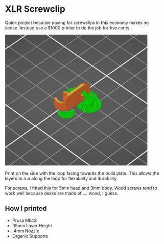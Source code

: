 # XLR Screwclip
Quick project because paying for screwclips in this economy makes no sense. Instead use a $1000 printer to do the job for five cents.

<picture>
  <img src="images/print.png" />
</picture>

Print on the side with the loop facing towards the build plate. This allows the layers to run along the loop for flexability and durability.

For screws, I fitted this for 5mm head and 3mm body. Wood screws tend to work well because desks are made of..... wood, I guess.

## How I printed
- Prusa Mk4S
- .15mm Layer Height
- .4mm Nozzle
- Organic Supports
